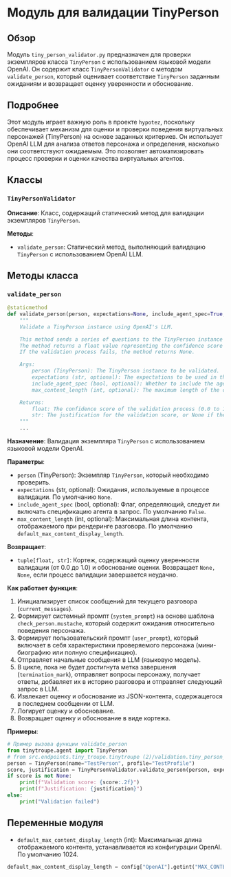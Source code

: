 # Модуль для валидации TinyPerson
## Обзор

Модуль `tiny_person_validator.py` предназначен для проверки экземпляров класса `TinyPerson` с использованием языковой модели OpenAI. Он содержит класс `TinyPersonValidator` с методом `validate_person`, который оценивает соответствие `TinyPerson` заданным ожиданиям и возвращает оценку уверенности и обоснование.

## Подробнее

Этот модуль играет важную роль в проекте `hypotez`, поскольку обеспечивает механизм для оценки и проверки поведения виртуальных персонажей (TinyPerson) на основе заданных критериев. Он использует OpenAI LLM для анализа ответов персонажа и определения, насколько они соответствуют ожидаемым. Это позволяет автоматизировать процесс проверки и оценки качества виртуальных агентов.

## Классы

### `TinyPersonValidator`

**Описание**: Класс, содержащий статический метод для валидации экземпляров `TinyPerson`.

**Методы**:

- `validate_person`: Статический метод, выполняющий валидацию `TinyPerson` с использованием OpenAI LLM.

## Методы класса

### `validate_person`

```python
@staticmethod
def validate_person(person, expectations=None, include_agent_spec=True, max_content_length=default_max_content_display_length) -> tuple[float, str]:
    """
    Validate a TinyPerson instance using OpenAI's LLM.

    This method sends a series of questions to the TinyPerson instance to validate its responses using OpenAI's LLM.
    The method returns a float value representing the confidence score of the validation process.
    If the validation process fails, the method returns None.

    Args:
        person (TinyPerson): The TinyPerson instance to be validated.
        expectations (str, optional): The expectations to be used in the validation process. Defaults to None.
        include_agent_spec (bool, optional): Whether to include the agent specification in the prompt. Defaults to False.
        max_content_length (int, optional): The maximum length of the content to be displayed when rendering the conversation.

    Returns:
        float: The confidence score of the validation process (0.0 to 1.0), or None if the validation process fails.
        str: The justification for the validation score, or None if the validation process fails.
    """
    ...
```

**Назначение**: Валидация экземпляра `TinyPerson` с использованием языковой модели OpenAI.

**Параметры**:

- `person` (TinyPerson): Экземпляр `TinyPerson`, который необходимо проверить.
- `expectations` (str, optional): Ожидания, используемые в процессе валидации. По умолчанию `None`.
- `include_agent_spec` (bool, optional): Флаг, определяющий, следует ли включать спецификацию агента в запрос. По умолчанию `False`.
- `max_content_length` (int, optional): Максимальная длина контента, отображаемого при рендеринге разговора. По умолчанию `default_max_content_display_length`.

**Возвращает**:

- `tuple[float, str]`: Кортеж, содержащий оценку уверенности валидации (от 0.0 до 1.0) и обоснование оценки. Возвращает `None, None`, если процесс валидации завершается неудачно.

**Как работает функция**:

1.  Инициализирует список сообщений для текущего разговора (`current_messages`).
2.  Формирует системный промпт (`system_prompt`) на основе шаблона `check_person.mustache`, который содержит ожидания относительно поведения персонажа.
3.  Формирует пользовательский промпт (`user_prompt`), который включает в себя характеристики проверяемого персонажа (мини-биографию или полную спецификацию).
4.  Отправляет начальные сообщения в LLM (языковую модель).
5.  В цикле, пока не будет достигнута метка завершения (`termination_mark`), отправляет вопросы персонажу, получает ответы, добавляет их в историю разговора и отправляет следующий запрос в LLM.
6.  Извлекает оценку и обоснование из JSON-контента, содержащегося в последнем сообщении от LLM.
7.  Логирует оценку и обоснование.
8.  Возвращает оценку и обоснование в виде кортежа.

**Примеры**:

```python
# Пример вызова функции validate_person
from tinytroupe.agent import TinyPerson
# from src.endpoints.tiny_troupe.tinytroupe (2)/validation.tiny_person_validator import TinyPersonValidator # fix import
person = TinyPerson(name="TestPerson", profile="TestProfile")
score, justification = TinyPersonValidator.validate_person(person, expectations="Must be friendly")
if score is not None:
    print(f"Validation score: {score:.2f}")
    print(f"Justification: {justification}")
else:
    print("Validation failed")
```
## Переменные модуля

- `default_max_content_display_length` (int): Максимальная длина отображаемого контента, устанавливается из конфигурации OpenAI. По умолчанию 1024.

```python
default_max_content_display_length = config["OpenAI"].getint("MAX_CONTENT_DISPLAY_LENGTH", 1024)
